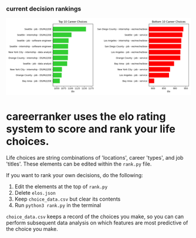 ### current decision rankings
![summary_stats](summary_stats.png)

# careerranker uses the elo rating system to score and rank your life choices.

Life choices are string combinations of 'locations', career 'types', and job 'titles'. These elements can be edited within the ```rank.py``` file.

If you want to rank your own decisions, do the following:
1. Edit the elements at the top of ```rank.py```
2. Delete ```elos.json```
3. Keep ```choice_data.csv``` but clear its contents
4. Run ```python3 rank.py``` in the terminal

```choice_data.csv``` keeps a record of the choices you make, so you can can perform subsequent data analysis on which features are most predictive of the choice you make.

